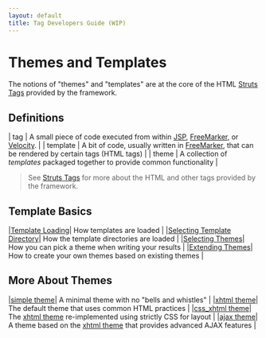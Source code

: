 ```yaml
---
layout: default
title: Tag Developers Guide (WIP)
---
```


# Themes and Templates

The notions of "themes" and "templates" are at the core of the HTML [Struts Tags](struts-tags.html) provided by the framework.

## Definitions

| tag | A small piece of code executed from within [JSP](jsp.html), [FreeMarker](freemarker.html), or [Velocity](velocity.html). |
| template | A bit of code, usually written in [FreeMarker](freemarker.html), that can be rendered by certain tags (HTML tags) |
| theme | A  collection of _templates_  packaged together to provide common functionality |

> See [Struts Tags](struts-tags.html) for more about the HTML and other tags provided by the framework.

## Template Basics

|[Template Loading](template-loading.html)| How templates are loaded |
|[Selecting Template Directory](selecting-template-directory.html)| How the template directories are loaded |
|[Selecting Themes](selecting-themes.html)| How you can pick a theme when writing your results |
|[Extending Themes](extending-themes.html)| How to create your own themes based on existing themes |

## More About Themes

|[simple theme](simple-theme.html)| A minimal theme with no "bells and whistles" |
|[xhtml theme](xhtml-theme.html)| The default theme that uses common HTML practices |
|[css_xhtml theme](css-xhtml-theme.html)| The [xhtml theme](xhtml-theme.html) re-implemented using strictly CSS for layout |
|[ajax theme](ajax-theme.html)| A theme based on the [xhtml theme](xhtml-theme.html) that provides advanced AJAX features |
